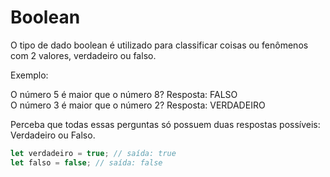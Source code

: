 # Boolean

O tipo de dado boolean é utilizado para  classificar coisas ou fenômenos com 2 valores, verdadeiro ou falso.

Exemplo:

O número 5 é maior que o número 8? Resposta: FALSO  
O número 3 é maior que o número 2? Resposta: VERDADEIRO

Perceba que todas essas perguntas só possuem duas respostas possíveis: Verdadeiro ou Falso.

```js
let verdadeiro = true; // saída: true
let falso = false; // saída: false
```
